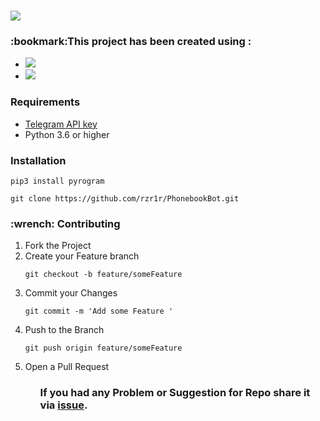 # <a href="https://telegram.me/FOCPB_bot" rel="nofollow" target="_blank"><img src="https://img.shields.io/badge/Bot-@FOCPB_bot-blue.svg?logo=telegram"></a>
<h3>:bookmark:This project has been created using :</h3>
<ul>
<li><a href= 'https://www.python.org/' target="_blank"><img src="https://img.shields.io/badge/Python-3776AB?style=for-the-badge&logo=python&logoColor=white"></a></li>
<li><a href= 'https://docs.pyrogram.org/' target="_blank"><img src="https://img.shields.io/badge/Pyrogram-FFD43B?style=for-the-badge&logo=python&logoColor=orange&Pyrogram"/></a></li>
</ul>

<h3>Requirements</h3>
<ul>
<li><a href= 'https://my.telegram.org/auth' target="_blank">Telegram API key</a></li>
<li>Python 3.6 or higher</li>
</ul>
<h3>Installation</h3>
    
   <pre><code>pip3 install pyrogram</code></pre>
   <pre><code>git clone https://github.com/rzr1r/PhonebookBot.git</code></pre>
  
<h3>:wrench: Contributing</h3>
<ol>
<li>Fork the Project</li>
<li>Create your Feature branch</li> 
 <pre><code>git checkout -b feature/someFeature</code></pre>
<li>Commit your Changes</li> 
<pre><code>git commit -m 'Add some Feature '</code></pre>
<li>Push to the Branch</li>
<pre><code>git push origin feature/someFeature</code></pre>
<li>Open a Pull Request</li>
<ol>
<h3>If you had any Problem or Suggestion for Repo share it via <a href= 'https://github.com/rzr1r/SnakeandLadders/issues'>issue</a>. </h3>


